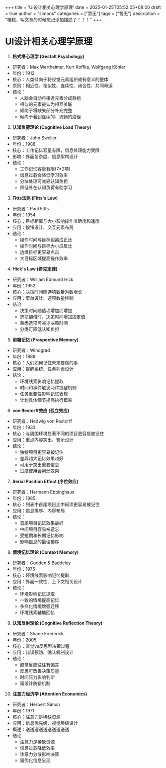 +++
title = 'UI设计相关心理学原理'
date = 2025-01-25T05:52:05+08:00
draft = true
author = "simons"
categories = ["暂无"]
tags = ["暂无"]
description = "糟糕，写文章的时候忘记添加描述了！！！"
+++

# UI设计相关心理学原理

1. **格式塔心理学 (Gestalt Psychology)**
- 研究者：Max Wertheimer, Kurt Koffka, Wolfgang Köhler
- 年份：1912
- 核心：人类倾向于将视觉元素组织成有意义的整体
- 原则：相近性、相似性、连续性、闭合性、共同命运
- 结论：
  - 人脑会自动将相近元素分成群组
  - 相似的元素被认为相互关联
  - 倾向于将缺失部分补充完整
  - 倾向于看到连续的、流畅的路径

2. **认知负荷理论 (Cognitive Load Theory)**
- 研究者：John Sweller
- 年份：1988
- 核心：工作记忆容量有限，信息处理能力受限
- 影响：界面复杂度、信息架构设计
- 结论：
  - 工作记忆容量有限(7±2项)
  - 信息过载会降低学习效率
  - 分块处理可减轻认知负担
  - 降低外在认知负荷有助学习

3. **Fitts法则 (Fitts's Law)**
- 研究者：Paul Fitts
- 年份：1954
- 核心：目标距离与大小影响操作准确度和速度
- 应用：按钮设计、交互元素布局
- 结论：
  - 操作时间与目标距离成正比
  - 操作时间与目标大小成反比
  - 边缘目标更容易点击
  - 大目标区域提高操作效率

4. **Hick's Law (希克定律)**
- 研究者：William Edmund Hick
- 年份：1952
- 核心：决策时间随选项数量对数增长
- 应用：菜单设计、选项数量控制
- 结论
  - 决策时间随选项增加而增加
  - 选项翻倍时，决策时间增加固定值
  - 熟悉选项可减少决策时间
  - 分类可降低认知负担

5. **前瞻记忆 (Prospective Memory)**
- 研究者：Winograd
- 年份：1988
- 核心：人们如何记住未来要做的事
- 应用：提醒系统、任务列表设计
- 结论：
  - 环境线索影响记忆提取
  - 时间和事件触发两种提醒机制
  - 任务重要性影响记忆表现
  - 计划具体细节提高执行概率

6. **von Restorff效应 (孤立效应)**
- 研究者：Hedwig von Restorff
- 年份：1933
- 核心：与周围环境显著不同的项目更容易被记住
- 应用：重点内容突出、警示设计
- 结论：
  - 独特项目更容易被记住
  - 差异越大记忆效果越好
  - 可用于突出重要信息
  - 过度使用会削弱效果

7. **Serial Position Effect (序位效应)**
- 研究者：Hermann Ebbinghaus
- 年份：1885
- 核心：列表中首尾项目比中间项更容易被记住
- 应用：信息排序、内容布局
- 结论：
  - 首尾项目记忆效果最好
  - 中间项目容易被遗忘
  - 受短期和长期记忆影响
  - 影响信息的最佳排序

8. **情境记忆理论 (Context Memory)**
- 研究者：Godden & Baddeley
- 年份：1975
- 核心：环境线索影响记忆提取
- 应用：界面一致性、上下文相关设计
- 结论：
  - 环境影响记忆提取
  - 一致的情境提高记忆
  - 多样化情境增强迁移
  - 环境线索辅助回忆

9. **认知反射理论 (Cognitive Reflection Theory)**
- 研究者：Shane Frederick
- 年份：2005
- 核心：直觉vs反思型决策过程
- 应用：错误预防、确认机制设计
- 结论：
  - 直觉反应往往有偏差
  - 反思可改善决策质量
  - 时间压力影响判断
  - 需设计防错机制

10. **注意力经济学 (Attention Economics)**
- 研究者：Herbert Simon
- 年份：1971
- 核心：注意力是稀缺资源
- 应用：信息优先级、视觉层级设计
- 概述：送送送送送送送送送送
- 结论
  - 注意力是稀缺资源
  - 信息过载降低效率
  - 注意力分散影响决策
  - 需优化信息呈现
